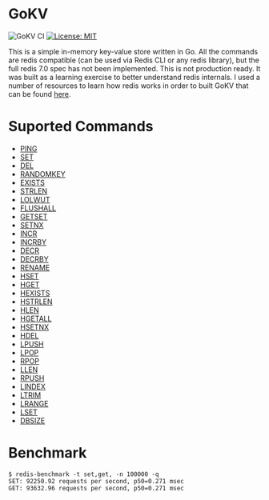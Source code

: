 # GoKV
![GoKV CI](https://github.com/idugan100/GoKV/actions/workflows/main.yml/badge.svg)
[![License: MIT](https://img.shields.io/badge/License-MIT-yellow.svg)](https://opensource.org/licenses/MIT)


This is a simple in-memory key-value store written in Go. All the commands are redis compatible (can be used via Redis CLI or any redis library), but the full redis 7.0 spec has not been implemented. This is not production ready. It was built as a learning exercise to better understand redis internals. I used a number of resources to learn how redis works in order to built GoKV that can be found [here](./Resources.MD).

# Suported Commands
- [PING](https://redis.io/docs/latest/commands/ping/)
- [SET](https://redis.io/docs/latest/commands/set/)
- [DEL](https://redis.io/docs/latest/commands/del/)
- [RANDOMKEY](https://redis.io/docs/latest/commands/randomkey/)
- [EXISTS](https://redis.io/docs/latest/commands/exists/)
- [STRLEN](https://redis.io/docs/latest/commands/strlen/)
- [LOLWUT](https://redis.io/docs/latest/commands/lolwut/)
- [FLUSHALL](https://redis.io/docs/latest/commands/flushall/)
- [GETSET](https://redis.io/docs/latest/commands/getset/)
- [SETNX](https://redis.io/docs/latest/commands/setnx/)
- [INCR](https://redis.io/docs/latest/commands/incr/)
- [INCRBY](https://redis.io/docs/latest/commands/incrby/)
- [DECR](https://redis.io/docs/latest/commands/decr/)
- [DECRBY](https://redis.io/docs/latest/commands/decrby/)
- [RENAME](https://redis.io/docs/latest/commands/rename/)
- [HSET](https://redis.io/docs/latest/commands/hset/)
- [HGET](https://redis.io/docs/latest/commands/hget/)
- [HEXISTS](https://redis.io/docs/latest/commands/hexists/)
- [HSTRLEN](https://redis.io/docs/latest/commands/hstrlen/)
- [HLEN](https://redis.io/docs/latest/commands/hlen/)
- [HGETALL](https://redis.io/docs/latest/commands/hgetall/)
- [HSETNX](https://redis.io/docs/latest/commands/hsetnx/)
- [HDEL](https://redis.io/docs/latest/commands/hdel/)
- [LPUSH](https://redis.io/docs/latest/commands/lpush/)
- [LPOP](https://redis.io/docs/latest/commands/lpop/)
- [RPOP](https://redis.io/docs/latest/commands/rpop/)
- [LLEN](https://redis.io/docs/latest/commands/llen/)
- [RPUSH](https://redis.io/docs/latest/commands/rpush/)
- [LINDEX](https://redis.io/docs/latest/commands/lindex/)
- [LTRIM](https://redis.io/docs/latest/commands/ltrim/)
- [LRANGE](https://redis.io/docs/latest/commands/lrange/)
- [LSET](https://redis.io/docs/latest/commands/lset/)
- [DBSIZE](https://redis.io/docs/latest/commands/dbsize/)
# Benchmark
```
$ redis-benchmark -t set,get, -n 100000 -q                                                                                                                               
SET: 92250.92 requests per second, p50=0.271 msec
GET: 93632.96 requests per second, p50=0.271 msec  
```
